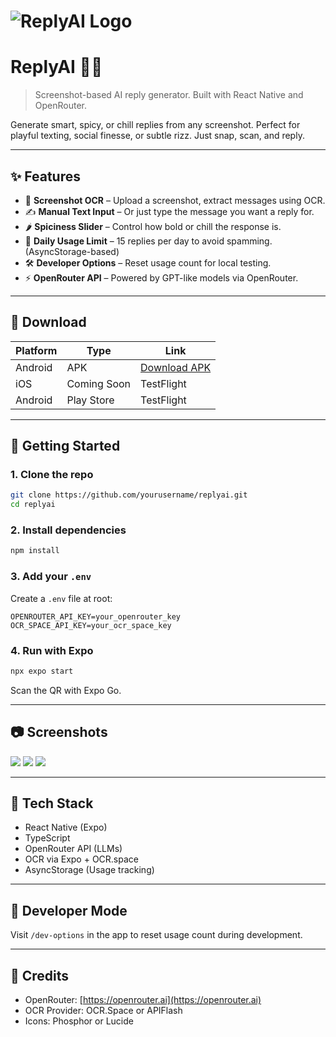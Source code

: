 # ![ReplyAI Logo](./assets/splash.png)
# ReplyAI 💬🔥

> Screenshot-based AI reply generator. Built with React Native and OpenRouter.

Generate smart, spicy, or chill replies from any screenshot. Perfect for playful texting, social finesse, or subtle rizz. Just snap, scan, and reply.

---

## ✨ Features

- 📸 **Screenshot OCR** – Upload a screenshot, extract messages using OCR.
- ✍️ **Manual Text Input** – Or just type the message you want a reply for.
- 🌶️ **Spiciness Slider** – Control how bold or chill the response is.
- 🔄 **Daily Usage Limit** – 15 replies per day to avoid spamming. (AsyncStorage-based)
- 🛠️ **Developer Options** – Reset usage count for local testing.
- ⚡ **OpenRouter API** – Powered by GPT-like models via OpenRouter.

---

## 📲 Download

| Platform | Type       | Link |
|----------|------------|------|
| Android  | APK        | [Download APK](https://github.com/plagzee/reply-ai/releases/latest) |
| iOS      | Coming Soon |  TestFlight |
| Android  | Play Store | TestFlight |


---

## 🚀 Getting Started

### 1. Clone the repo

```bash
git clone https://github.com/yourusername/replyai.git
cd replyai
```

### 2. Install dependencies

```bash
npm install
```

### 3. Add your `.env`

Create a `.env` file at root:

```env
OPENROUTER_API_KEY=your_openrouter_key
OCR_SPACE_API_KEY=your_ocr_space_key
```

### 4. Run with Expo

```bash
npx expo start
```

Scan the QR with Expo Go.

---

## 📷 Screenshots


![](./assets/screenshots/input.jpg) 
![](./assets/screenshots/screenshot.jpg)
![](./assets/screenshots/slider.jpg) 

---

## 🧰 Tech Stack

- React Native (Expo)
- TypeScript
- OpenRouter API (LLMs)
- OCR via Expo + OCR.space
- AsyncStorage (Usage tracking)

---

## 🔧 Developer Mode

Visit `/dev-options` in the app to reset usage count during development.

---

## 🧠 Credits

- OpenRouter: [https://openrouter.ai](https://openrouter.ai)
- OCR Provider: OCR.Space or APIFlash
- Icons: Phosphor or Lucide
